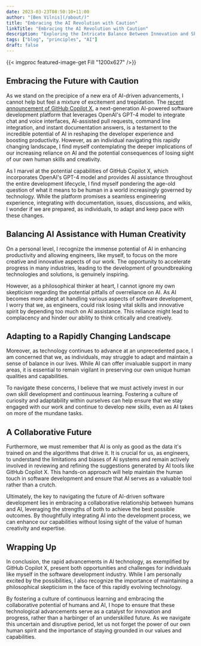 ```yaml
---
date: 2023-03-23T08:50:10+11:00
author: "[Ben Vilnis](/about/)"
title: "Embracing the AI Revolution with Caution"
linkTitle: "Embracing the AI Revolution with Caution"
description: "Exploring the Intricate Balance Between Innovation and Skepticism in a World Shaped by Artificial Intelligence"
tags: ["blog", "principles", "AI"]
draft: false
---
```


<div class="center-text">

  {{< imgproc featured-image-get Fill "1200x627" />}}

  ## Embracing the Future with Caution
  As we stand on the precipice of a new era of AI-driven advancements, I cannot help but feel a mixture of excitement and trepidation. The [recent announcement of GitHub Copilot X](https://github.blog/2023-03-22-github-copilot-x-the-ai-powered-developer-experience/), a next-generation AI-powered software development platform that leverages OpenAI's GPT-4 model to integrate chat and voice interfaces, AI-assisted pull requests, command line integration, and instant documentation answers, is a testament to the incredible potential of AI in reshaping the developer experience and boosting productivity. However, as an individual navigating this rapidly changing landscape, I find myself contemplating the deeper implications of our increasing reliance on AI and the potential consequences of losing sight of our own human skills and creativity.

  As I marvel at the potential capabilities of GitHub Copilot X, which incorporates OpenAI's GPT-4 model and provides AI assistance throughout the entire development lifecycle, I find myself pondering the age-old question of what it means to be human in a world increasingly governed by technology. While the platform promises a seamless engineering experience, integrating with documentation, issues, discussions, and wikis, I wonder if we are prepared, as individuals, to adapt and keep pace with these changes.

  ## Balancing AI Assistance with Human Creativity
  On a personal level, I recognize the immense potential of AI in enhancing productivity and allowing engineers, like myself, to focus on the more creative and innovative aspects of our work. The opportunity to accelerate progress in many industries, leading to the development of groundbreaking technologies and solutions, is genuinely inspiring.

  However, as a philosophical thinker at heart, I cannot ignore my own skepticism regarding the potential pitfalls of overreliance on AI. As AI becomes more adept at handling various aspects of software development, I worry that we, as engineers, could risk losing vital skills and innovative spirit by depending too much on AI assistance. This reliance might lead to complacency and hinder our ability to think critically and creatively.

  ## Adapting to a Rapidly Changing Landscape
  Moreover, as technology continues to advance at an unprecedented pace, I am concerned that we, as individuals, may struggle to adapt and maintain a sense of balance in our lives. While AI can offer invaluable support in many areas, it is essential to remain vigilant in preserving our own unique human qualities and capabilities.

  To navigate these concerns, I believe that we must actively invest in our own skill development and continuous learning. Fostering a culture of curiosity and adaptability within ourselves can help ensure that we stay engaged with our work and continue to develop new skills, even as AI takes on more of the mundane tasks.

  ## A Collaborative Future
  Furthermore, we must remember that AI is only as good as the data it's trained on and the algorithms that drive it. It is crucial for us, as engineers, to understand the limitations and biases of AI systems and remain actively involved in reviewing and refining the suggestions generated by AI tools like GitHub Copilot X. This hands-on approach will help maintain the human touch in software development and ensure that AI serves as a valuable tool rather than a crutch.

  Ultimately, the key to navigating the future of AI-driven software development lies in embracing a collaborative relationship between humans and AI, leveraging the strengths of both to achieve the best possible outcomes. By thoughtfully integrating AI into the development process, we can enhance our capabilities without losing sight of the value of human creativity and expertise.

  ## Wrapping Up
  In conclusion, the rapid advancements in AI technology, as exemplified by GitHub Copilot X, present both opportunities and challenges for individuals like myself in the software development industry. While I am personally excited by the possibilities, I also recognize the importance of maintaining a philosophical skepticism in the face of this rapidly evolving technology.

  By fostering a culture of continuous learning and embracing the collaborative potential of humans and AI, I hope to ensure that these technological advancements serve as a catalyst for innovation and progress, rather than a harbinger of an underskilled future. As we navigate this uncertain and disruptive period, let us not forget the power of our own human spirit and the importance of staying grounded in our values and capabilities.

</div>
